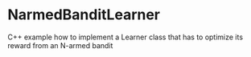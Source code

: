 # NarmedBanditLearner
C++ example how to implement a Learner class that has to optimize its reward from an N-armed bandit

